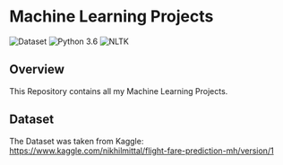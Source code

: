 # Machine Learning Projects
![Dataset](https://img.shields.io/badge/Dataset-Kaggle-blue.svg) ![Python 3.6](https://img.shields.io/badge/Python-3.6-brightgreen.svg) ![NLTK](https://img.shields.io/badge/Library-sklearn-orange.svg)

## Overview 
This Repository contains all my Machine Learning Projects.

## Dataset
The Dataset was taken from Kaggle: https://www.kaggle.com/nikhilmittal/flight-fare-prediction-mh/version/1


